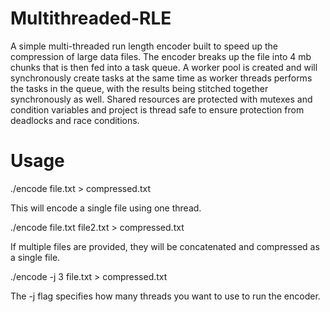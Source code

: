 # Multithreaded-RLE

A simple multi-threaded run length encoder built to speed up the compression of large data files. The encoder breaks up the file into 4 mb chunks that is then fed into a task 
queue. A worker pool is created and will synchronously create tasks at the same time as worker threads performs the tasks in the queue, with the results being stitched together 
synchronously as well. Shared resources are protected with mutexes and condition variables and project is thread safe to ensure protection from deadlocks and race conditions.

# Usage

./encode file.txt > compressed.txt 

This will encode a single file using one thread. 

./encode file.txt file2.txt > compressed.txt 

If multiple files are provided, they will be concatenated and compressed as a single file.

./encode -j 3 file.txt > compressed.txt 

The -j flag specifies how many threads you want to use to run the encoder. 
